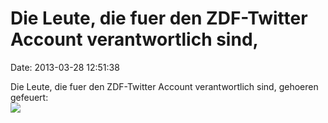 Die Leute, die fuer den ZDF-Twitter Account verantwortlich sind,
================================================================

Date: 2013-03-28 12:51:38

Die Leute, die fuer den ZDF-Twitter Account verantwortlich sind,
gehoeren gefeuert:\
![](http://i.imgur.com/h1eW9SB.png)
